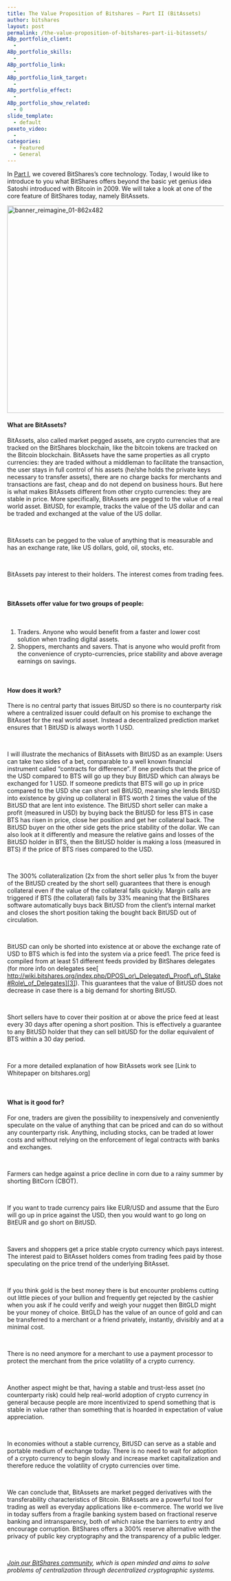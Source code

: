 ```yaml
---
title: The Value Proposition of Bitshares – Part II (BitAssets)
author: bitshares
layout: post
permalink: /the-value-proposition-of-bitshares-part-ii-bitassets/
ABp_portfolio_client:
  - 
ABp_portfolio_skills:
  - 
ABp_portfolio_link:
  - 
ABp_portfolio_link_target:
  - 
ABp_portfolio_effect:
  - 
ABp_portfolio_show_related:
  - 0
slide_template:
  - default
pexeto_video:
  - 
categories:
  - Featured
  - General
---
```

In [Part I][1], we covered BitShares’s core technology. Today, I would like to introduce to you what BitShares offers beyond the basic yet genius idea Satoshi introduced with Bitcoin in 2009. We will take a look at one of the core feature of BitShares today, namely BitAssets.

[<img class=" size-full wp-image-11142 aligncenter" src="http://bitshares.org/blog/wp-content/uploads/2014/04/banner_reimagine_01-862x482.jpg" alt="banner_reimagine_01-862x482" width="862" height="482" />][2]

#### **What are BitAssets?**

BitAssets, also called market pegged assets, are crypto currencies that are tracked on the BitShares blockchain, like the bitcoin tokens are tracked on the Bitcoin blockchain. BitAssets have the same properties as all crypto currencies: they are traded without a middleman to facilitate the transaction, the user stays in full control of his assets (he/she holds the private keys necessary to transfer assets), there are no charge backs for merchants and transactions are fast, cheap and do not depend on business hours. But here is what makes BitAssets different from other crypto currencies: they are stable in price. More specifically, BitAssets are pegged to the value of a real world asset. BitUSD, for example, tracks the value of the US dollar and can be traded and exchanged at the value of the US dollar.

&nbsp;

BitAssets can be pegged to the value of anything that is measurable and has an exchange rate, like US dollars, gold, oil, stocks, etc.

&nbsp;

BitAssets pay interest to their holders. The interest comes from trading fees.

&nbsp;

#### **BitAssets offer value for two groups of people:**

&nbsp;

  1. Traders. Anyone who would benefit from a faster and lower cost solution when trading digital assets.
  2. Shoppers, merchants and savers. That is anyone who would profit from the convenience of crypto-currencies, price stability and above average earnings on savings.

&nbsp;

#### **How does it work?**

There is no central party that issues BitUSD so there is no counterparty risk where a centralized issuer could default on his promise to exchange the BitAsset for the real world asset. Instead a decentralized prediction market ensures that 1 BitUSD is always worth 1 USD.

&nbsp;

I will illustrate the mechanics of BitAssets with BitUSD as an example: Users can take two sides of a bet, comparable to a well known financial instrument called &#8220;contracts for difference&#8221;. If one predicts that the price of the USD compared to BTS will go up they buy BitUSD which can always be exchanged for 1 USD. If someone predicts that BTS will go up in price compared to the USD she can short sell BitUSD, meaning she lends BitUSD into existence by giving up collateral in BTS worth 2 times the value of the BitUSD that are lent into existence. The BitUSD short seller can make a profit (measured in USD) by buying back the BitUSD for less BTS in case BTS has risen in price, close her position and get her collateral back. The BitUSD buyer on the other side gets the price stability of the dollar. We can also look at it differently and measure the relative gains and losses of the BitUSD holder in BTS, then the BitUSD holder is making a loss (measured in BTS) if the price of BTS rises compared to the USD.

&nbsp;

The 300% collateralization (2x from the short seller plus 1x from the buyer of the BitUSD created by the short sell) guarantees that there is enough collateral even if the value of the collateral falls quickly. Margin calls are triggered if BTS (the collateral) falls by 33% meaning that the BitShares software automatically buys back BitUSD from the client&#8217;s internal market and closes the short position taking the bought back BitUSD out of circulation.

&nbsp;

BitUSD can only be shorted into existence at or above the exchange rate of USD to BTS which is fed into the system via a price feed1. The price feed is compiled from at least 51 different feeds provided by BitShares delegates (for more info on delegates see[ http://wiki.bitshares.org/index.php/DPOS\_or\_Delegated\_Proof\_of\_Stake#Role\_of_Delegates][3]). This guarantees that the value of BitUSD does not decrease in case there is a big demand for shorting BitUSD.

&nbsp;

Short sellers have to cover their position at or above the price feed at least every 30 days after opening a short position. This is effectively a guarantee to any BitUSD holder that they can sell bitUSD for the dollar equivalent of BTS within a 30 day period.

&nbsp;

For a more detailed explanation of how BitAssets work see [Link to Whitepaper on bitshares.org]

&nbsp;

#### **What is it good for?**

For one, traders are given the possibility to inexpensively and conveniently speculate on the value of anything that can be priced and can do so without any counterparty risk. Anything, including stocks, can be traded at lower costs and without relying on the enforcement of legal contracts with banks and exchanges.

&nbsp;

Farmers can hedge against a price decline in corn due to a rainy summer by shorting BitCorn (CBOT).

&nbsp;

If you want to trade currency pairs like EUR/USD and assume that the Euro will go up in price against the USD, then you would want to go long on BitEUR and go short on BitUSD.

&nbsp;

Savers and shoppers get a price stable crypto currency which pays interest. The interest paid to BitAsset holders comes from trading fees paid by those speculating on the price trend of the underlying BitAsset.

&nbsp;

If you think gold is the best money there is but encounter problems cutting out little pieces of your bullion and frequently get rejected by the cashier when you ask if he could verify and weigh your nugget then BitGLD might be your money of choice. BitGLD has the value of an ounce of gold and can be transferred to a merchant or a friend privately, instantly, divisibly and at a minimal cost.

&nbsp;

There is no need anymore for a merchant to use a payment processor to protect the merchant from the price volatility of a crypto currency.

&nbsp;

Another aspect might be that, having a stable and trust-less asset (no counterparty risk) could help real-world adoption of crypto currency in general because people are more incentivized to spend something that is stable in value rather than something that is hoarded in expectation of value appreciation.

&nbsp;

In economies without a stable currency, BitUSD can serve as a stable and portable medium of exchange today. There is no need to wait for adoption of a crypto currency to begin slowly and increase market capitalization and therefore reduce the volatility of crypto currencies over time.

&nbsp;

We can conclude that, BitAssets are market pegged derivatives with the transferability characteristics of Bitcoin. BitAssets are a powerful tool for trading as well as everyday applications like e-commerce. The world we live in today suffers from a fragile banking system based on fractional reserve banking and intransparency, both of which raise the barriers to entry and encourage corruption. BitShares offers a 300% reserve alternative with the privacy of public key cryptography and the transparency of a public ledger.

&nbsp;

*<a title="Get Started With BitShares" href="http://bitshares.org/get-started" target="_blank">Join our BitShares community</a>, which is open minded and aims to solve problems of centralization through decentralized cryptographic systems.*

 [1]: http://bitshares.org/blog/the-value-proposition-of-bitsharesx-part-i-core-technology/ "The value proposition of BitShares - Part 1"
 [2]: http://bitshares.org/blog/wp-content/uploads/2014/04/banner_reimagine_01-862x482.jpg
 [3]: http://wiki.bitshares.org/index.php/DPOS_or_Delegated_Proof_of_Stake#Role_of_Delegates
